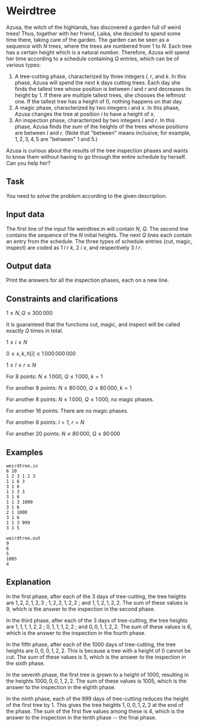 # Weirdtree

Azusa, the witch of the highlands, has discovered a garden full of weird trees! Thus, together with her friend, Laika, she decided to spend some time there, taking care of the garden. The garden can be seen as a sequence with $N$ trees, where the trees are numbered from $1$ to $N$. Each tree has a certain height which is a natural number. Therefore, Azusa will spend her time according to a schedule containing $Q$ entries, which can be of various types:
1. A tree-cutting phase, characterized by three integers $l$, $r$, and $k$. In this phase, Azusa will spend the next $k$ days cutting trees. Each day she finds the tallest tree whose position is between $l$ and $r$ and decreases its height by $1$. If there are multiple tallest trees, she chooses the leftmost one. If the tallest tree has a height of $0$, nothing happens on that day.
2. A magic phase, characterized by two integers $i$ and $x$. In this phase, Azusa changes the tree at position $i$ to have a height of $x$.
3. An inspection phase, characterized by two integers $l$ and $r$. In this phase, Azusa finds the sum of the heights of the trees whose positions are between $l$ and $r$. (Note that "between" means inclusive; for example, $1, 2, 3, 4, 5$ are "between" $1$ and $5$.)

Azusa is curious about the results of the tree inspection phases and wants to know them without having to go through the entire schedule by herself. Can you help her?

## Task

You need to solve the problem according to the given description.

## Input data

The first line of the input file weirdtree.in will contain $N$, $Q$. The second line contains the sequence of the $N$ initial heights. The next $Q$ lines each contain an entry from the schedule. The three types of schedule entries (cut, magic, inspect) are coded as $1$ $l$ $r$ $k$, $2$ $i$ $x$, and respectively $3$ $l$ $r$.

## Output data

Print the answers for all the inspection phases, each on a new line.

## Constraints and clarifications

$1 \leq N, Q \leq 300\,000$

It is guaranteed that the functions cut, magic, and inspect will be called exactly $Q$ times in total.

$1 \leq i \leq N$

$0 \leq x, k, h[i] \leq 1\,000\,000\,000$

$1 \leq l \leq r \leq N$

For $8$ points: $N \leq 1\,000$, $Q \leq 1\,000$, $k = 1$

For another $8$ points: $N \leq 80\,000$, $Q \leq 80\,000$, $k = 1$

For another $8$ points: $N \leq 1\,000$, $Q \leq 1\,000$, no magic phases.

For another $16$ points: There are no magic phases.

For another $8$ points: $l = 1$, $r = N$

For another $20$ points: $N \leq 80\,000$, $Q \leq 80\,000$

## Examples

```
weirdtree.in
6 10 
1 2 3 1 2 3 
1 1 6 3 
3 1 6 
1 1 3 3 
3 1 6 
1 1 3 1000 
3 1 6 
2 1 1000 
3 1 6 
1 1 3 999 
3 1 5

weirdtree.out
9 
6 
5 
1005 
4
```

## Explanation

In the first phase, after each of the $3$ days of tree-cutting, the tree heights are $1, 2, 2, 1, 2, 3$ ; $1, 2, 2, 1, 2, 2$ ; and $1, 1, 2, 1, 2, 2$. The sum of these values is $9$, which is the answer to the inspection in the second phase.

In the third phase, after each of the $3$ days of tree-cutting, the tree heights are $1, 1, 1, 1, 2, 2$ ; $0, 1, 1, 1, 2, 2$ ; and $0, 0, 1, 1, 2, 2$. The sum of these values is $6$, which is the answer to the inspection in the fourth phase.

In the fifth phase, after each of the $1000$ days of tree-cutting, the tree heights are $0, 0, 0, 1, 2, 2$. This is because a tree with a height of $0$ cannot be cut. The sum of these values is $5$, which is the answer to the inspection in the sixth phase.

In the seventh phase, the first tree is grown to a height of $1000$, resulting in the heights $1000, 0, 0, 1, 2, 2$. The sum of these values is $1005$, which is the answer to the inspection in the eighth phase.

In the ninth phase, each of the $999$ days of tree-cutting reduces the height of the first tree by $1$. This gives the tree heights $1, 0, 0, 1, 2, 2$ at the end of the phase. The sum of the first five values among these is $4$, which is the answer to the inspection in the tenth phase -- the final phase.